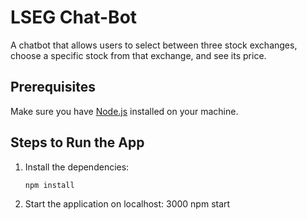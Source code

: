 # LSEG Chat-Bot

A chatbot that allows users to select between three stock exchanges, choose a specific stock from that exchange, and see its price.

## Prerequisites

Make sure you have [Node.js](https://nodejs.org/) installed on your machine.

## Steps to Run the App

1. Install the dependencies:

   ```bash
   npm install
2. Start the application on localhost: 3000
   npm start
   
